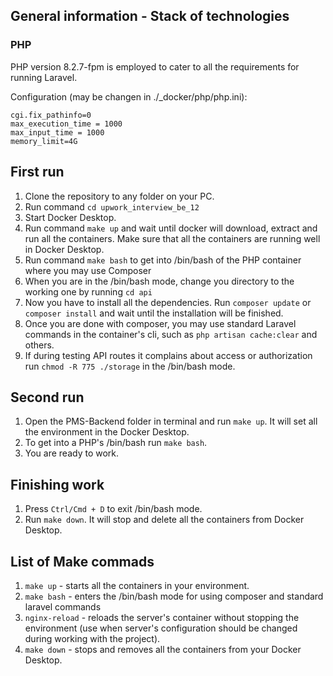 ## General information - Stack of technologies

### PHP
PHP version 8.2.7-fpm is employed to cater to all the requirements for running Laravel.

Configuration (may be changen in ./_docker/php/php.ini):
```
cgi.fix_pathinfo=0
max_execution_time = 1000
max_input_time = 1000
memory_limit=4G
```

## First run
1. Clone the repository to any folder on your PC.
2. Run command ```cd upwork_interview_be_12```
3. Start Docker Desktop.
4. Run command ```make up``` and wait until docker will download, extract and run all the containers. Make sure that all the containers are running well in Docker Desktop.
5. Run command ```make bash``` to get into /bin/bash of the PHP container where you may use Composer
6. When you are in the /bin/bash mode, change you directory to the working one by running ```cd api```
7. Now you have to install all the dependencies. Run ```composer update``` or ```composer install``` and wait until the installation will be finished.
8. Once you are done with composer, you may use standard Laravel commands in the container's cli, such as ```php artisan cache:clear``` and others.
9. If during testing API routes it complains about access or authorization run ```chmod -R 775 ./storage``` in the /bin/bash mode.

## Second run
1. Open the PMS-Backend folder in terminal and run ```make up```. It will set all the environment in the Docker Desktop.
2. To get into a PHP's /bin/bash run ```make bash```.
3. You are ready to work.

## Finishing work
1. Press ```Ctrl/Cmd + D``` to exit /bin/bash mode.
2. Run ```make down```. It will stop and delete all the containers from Docker Desktop.

## List of Make commads
1. ```make up``` - starts all the containers in your environment.
2. ```make bash``` - enters the /bin/bash mode for using composer and standard laravel commands
3. ```nginx-reload``` - reloads the server's container without stopping the environment (use when server's configuration should be changed during working with the project).
4. ```make down``` - stops and removes all the containers from your Docker Desktop.
